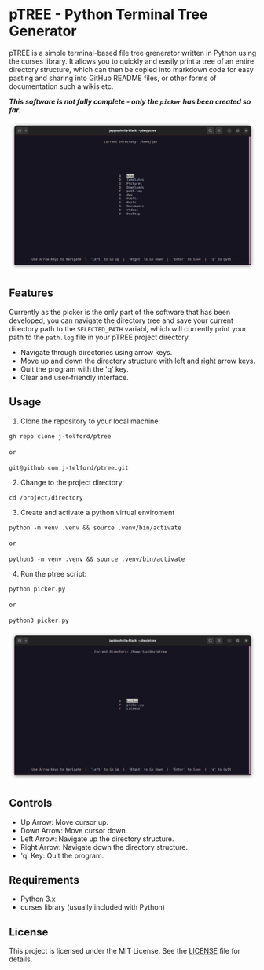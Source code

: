 # pTREE - Python Terminal Tree Generator

pTREE is a simple terminal-based file tree grenerator written in Python using the curses library. It allows you to quickly and easily print a tree of an entire directory structure, which can then be copied into markdown code for easy pasting and sharing into  GitHub README files, or other forms of documentation such a wikis etc.  

***This software is not fully complete - only the `picker` has been created so far.***

![Screenshot](assets/img/ptree-main.png)

## Features

Currently as the picker is the only part of the software that has been developed, you can navigate the directory tree and save your current directory path to the `SELECTED_PATH` variabl, which will currently print your path to the `path.log` file in your pTREE project directory.

- Navigate through directories using arrow keys.
- Move up and down the directory structure with left and right arrow keys.
- Quit the program with the 'q' key.
- Clear and user-friendly interface.

## Usage

1. Clone the repository to your local machine:

```
gh repo clone j-telford/ptree

or

git@github.com:j-telford/ptree.git
```

2. Change to the project directory:

```
cd /project/directory
```

3. Create and activate a python virtual enviroment

```
python -m venv .venv && source .venv/bin/activate

or 

python3 -m venv .venv && source .venv/bin/activate
```

4. Run the ptree script:

```
python picker.py

or 

python3 picker.py
```

![Project Screenshot](assets/img/ptree-project1.png)

## Controls

- Up Arrow: Move cursor up.
- Down Arrow: Move cursor down.
- Left Arrow: Navigate up the directory structure.
- Right Arrow: Navigate down the directory structure.
- 'q' Key: Quit the program.

## Requirements

- Python 3.x
- curses library (usually included with Python)

## License

This project is licensed under the MIT License. See the [LICENSE](LICENSE) file for details.

